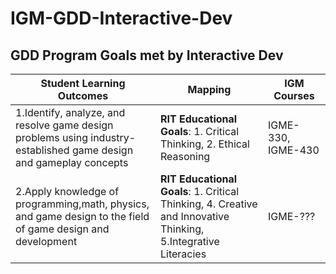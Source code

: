 # IGM-GDD-Interactive-Dev

## GDD Program Goals met by Interactive Dev


Student Learning Outcomes | Mapping | IGM Courses
--- | --- | ---
1.Identify, analyze, and resolve game design problems using industry- established game design and gameplay concepts | **RIT Educational Goals**: 1. Critical Thinking, 2. Ethical Reasoning | IGME-330, IGME-430
2.Apply knowledge of programming,math, physics, and game design to the field of game design and development | **RIT Educational Goals**: 1. Critical Thinking, 4. Creative and Innovative Thinking, 5.Integrative Literacies | IGME-???





